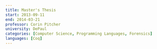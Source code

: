 ```yaml
---
title: Master's Thesis
start: 2013-09-11
end: 2014-03-21
professor: Corin Pitcher
university: DePaul
categories: [Computer Science, Programming Languages, Forensics]
languages: [Coq]
---
```

